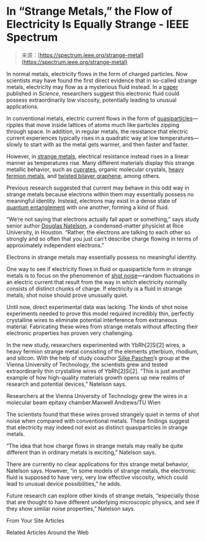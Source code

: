 <!--yml
category: 未分类
date: 2024-05-27 14:31:00
-->

# In “Strange Metals,” the Flow of Electricity Is Equally Strange - IEEE Spectrum

> 来源：[https://spectrum.ieee.org/strange-metal](https://spectrum.ieee.org/strange-metal)

In normal metals, electricity flows in the form of charged particles. Now scientists may have found the first direct evidence that in so-called strange metals, electricity may flow as a mysterious fluid instead. In a [paper](https://www.science.org/doi/10.1126/science.abq6100) published in *Science*, researchers suggest this electronic fluid could possess extraordinarily low viscosity, potentially leading to unusual applications.

In conventional metals, electric current flows in the form of [quasiparticles](https://spectrum.ieee.org/quasiparticle-creates-heat-switch)—ripples that move inside lattices of atoms much like particles zipping through space. In addition, in regular metals, the resistance that electric current experiences typically rises in a quadratic way at low temperatures—slowly to start with as the metal gets warmer, and then faster and faster.

However, in [strange metals](https://abbamonte.physics.illinois.edu/2023/06/30/stranger-than-metals/), electrical resistance instead rises in a linear manner as temperatures rise. Many different materials display this strange metallic behavior, such as [cuprates](https://spectrum.ieee.org/superconductor-maker-in-political-crosshairs), organic molecular crystals, [heavy fermion metals](https://en.wikipedia.org/wiki/Heavy_fermion_material), and [twisted bilayer graphene](https://spectrum.ieee.org/hybrid-dimension-graphene), among others.

Previous research suggested that current may behave in this odd way in strange metals because electrons within them may essentially possess no meaningful identity. Instead, electrons may exist in a dense state of [quantum entanglement](https://spectrum.ieee.org/what-is-quantum-entanglement) with one another, forming a kind of fluid.

“We’re not saying that electrons actually fall apart or something,” says study senior author [Douglas Natelson](https://profiles.rice.edu/faculty/douglas-natelson), a condensed-matter physicist at Rice University, in Houston. “Rather, the electrons are talking to each other so strongly and so often that you just can’t describe charge flowing in terms of approximately independent electrons.”

Electrons in strange metals may essentially possess no meaningful identity.

One way to see if electricity flows in fluid or quasiparticle form in strange metals is to focus on the phenomenon of [shot noise](https://123.physics.ucdavis.edu/shot.html)—random fluctuations in an electric current that result from the way in which electricity normally consists of distinct chunks of charge. If electricity is a fluid in strange metals, shot noise should prove unusually quiet.

Until now, direct experimental data was lacking. The kinds of shot noise experiments needed to prove this model required incredibly thin, perfectly crystalline wires to eliminate potential interference from extraneous material. Fabricating these wires from strange metals without affecting their electronic properties has proven very challenging.

In the new study, researchers experimented with YbRh[2]Si[2] wires, a heavy fermion strange metal consisting of the elements ytterbium, rhodium, and silicon. With the help of study coauthor [Silke Paschen](https://www.ifp.tuwien.ac.at/paschen)’s group at the Vienna University of Technology, the scientists grew and tested extraordinarily thin crystalline wires of YbRh[2]Si[2]. “This is just another example of how high-quality materials growth opens up new realms of research and potential devices,” Natelson says.

Researchers at the Vienna University of Technology grew the wires in a molecular beam epitaxy chamber.Maxwell Andrews/TU Wien

The scientists found that these wires proved strangely quiet in terms of shot noise when compared with conventional metals. These findings suggest that electricity may indeed not exist as distinct quasiparticles in strange metals.

“The idea that how charge flows in strange metals may really be quite different than in ordinary metals is exciting,” Natelson says.

There are currently no clear applications for this strange metal behavior, Natelson says. However, “in some models of strange metals, the electronic fluid is supposed to have very, very low effective viscosity, which could lead to unusual device possibilities,” he adds.

Future research can explore other kinds of strange metals, “especially those that are thought to have different underlying microscopic physics, and see if they show similar noise properties,” Natelson says.

From Your Site Articles

Related Articles Around the Web